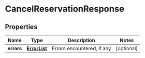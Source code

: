 
# CancelReservationResponse

## Properties
Name | Type | Description | Notes
------------ | ------------- | ------------- | -------------
**errors** | [**ErrorList**](ErrorList.md) | Errors encountered, if any |  [optional]



